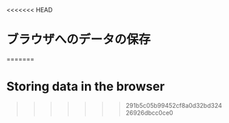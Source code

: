 
<<<<<<< HEAD
# ブラウザへのデータの保存
=======
# Storing data in the browser
>>>>>>> 291b5c05b99452cf8a0d32bd32426926dbcc0ce0

